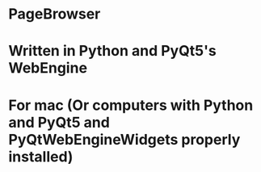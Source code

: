 # PageBrowser
# Written in Python and PyQt5's WebEngine
# For mac (Or computers with Python and PyQt5 and PyQtWebEngineWidgets properly installed)
